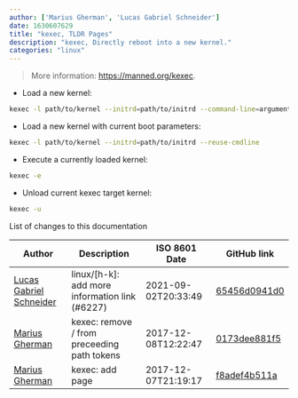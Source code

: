 ```yaml
---
author: ['Marius Gherman', 'Lucas Gabriel Schneider']
date: 1630607629
title: "kexec, TLDR Pages"
description: "kexec, Directly reboot into a new kernel."
categories: "linux"
---
```

> More information: <https://manned.org/kexec>.

- Load a new kernel:

```bash
kexec -l path/to/kernel --initrd=path/to/initrd --command-line=arguments
```

- Load a new kernel with current boot parameters:

```bash
kexec -l path/to/kernel --initrd=path/to/initrd --reuse-cmdline
```

- Execute a currently loaded kernel:

```bash
kexec -e
```

- Unload current kexec target kernel:

```bash
kexec -u
```
List of changes to this documentation


Author | Description | ISO 8601 Date | GitHub link
------|-----|-----|-----
[Lucas Gabriel Schneider](mailto:casdpa@gmail.com) | linux/[h-k]: add more information link (#6227) | 2021-09-02T20:33:49 | [65456d0941d0](https://github.com/tldr-pages/tldr/commit/65456d0941d092a69548cae0ed6e4f4d19bfe9d2)
[Marius Gherman](mailto:marius.gherman@gmail.com) | kexec: remove / from preceeding path tokens | 2017-12-08T12:22:47 | [0173dee881f5](https://github.com/tldr-pages/tldr/commit/0173dee881f55bc2ae6a501bf95aaab2bf67ac03)
[Marius Gherman](mailto:marius.gherman@gmail.com) | kexec: add page | 2017-12-07T21:19:17 | [f8adef4b511a](https://github.com/tldr-pages/tldr/commit/f8adef4b511aff8811ef0dd146812dc3da12c5c8)

